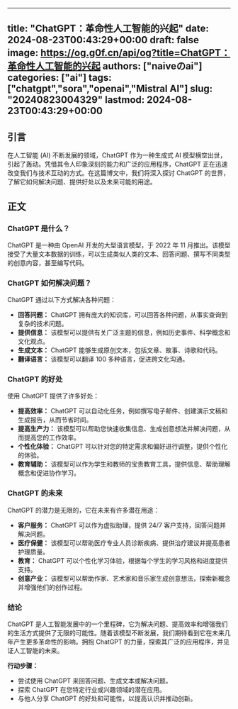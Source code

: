 
---
title: "ChatGPT：革命性人工智能的兴起"
date: 2024-08-23T00:43:29+00:00
draft: false
image: https://og.g0f.cn/api/og?title=ChatGPT：革命性人工智能的兴起
authors: ["naiveのai"]
categories: ["ai"]
tags: ["chatgpt","sora","openai","Mistral AI"]
slug: "20240823004329"
lastmod: 2024-08-23T00:43:29+00:00
---
## 引言

在人工智能 (AI) 不断发展的领域，ChatGPT 作为一种生成式 AI 模型横空出世，引起了轰动。凭借其令人印象深刻的能力和广泛的应用程序，ChatGPT 正在迅速改变我们与技术互动的方式。在这篇博文中，我们将深入探讨 ChatGPT 的世界，了解它如何解决问题、提供好处以及未来可能的用途。

## 正文

### ChatGPT 是什么？

ChatGPT 是一种由 OpenAI 开发的大型语言模型，于 2022 年 11 月推出。该模型接受了大量文本数据的训练，可以生成类似人类的文本、回答问题、撰写不同类型的创意内容，甚至编写代码。

### ChatGPT 如何解决问题？

ChatGPT 通过以下方式解决各种问题：

- **回答问题：** ChatGPT 拥有庞大的知识库，可以回答各种问题，从事实查询到复杂的技术问题。
- **提供信息：** 该模型可以提供有关广泛主题的信息，例如历史事件、科学概念和文化观点。
- **生成文本：** ChatGPT 能够生成原创文本，包括文章、故事、诗歌和代码。
- **翻译语言：** 该模型可以翻译 100 多种语言，促进跨文化沟通。

### ChatGPT 的好处

使用 ChatGPT 提供了许多好处：

- **提高效率：** ChatGPT 可以自动化任务，例如撰写电子邮件、创建演示文稿和生成报告，从而节省时间。
- **提高生产力：** 该模型可以帮助您快速收集信息、生成创意想法并解决问题，从而提高您的工作效率。
- **个性化体验：** ChatGPT 可以针对您的特定需求和偏好进行调整，提供个性化的体验。
- **教育辅助：** 该模型可以作为学生和教师的宝贵教育工具，提供信息、帮助理解概念和促进协作学习。

### ChatGPT 的未来

ChatGPT 的潜力是无限的，它在未来有许多潜在用途：

- **客户服务：** ChatGPT 可以作为虚拟助理，提供 24/7 客户支持，回答问题并解决问题。
- **医疗保健：** 该模型可以帮助医疗专业人员诊断疾病、提供治疗建议并提高患者护理质量。
- **教育：** ChatGPT 可以个性化学习体验，根据每个学生的学习风格和进度提供支持。
- **创意产业：** 该模型可以帮助作家、艺术家和音乐家生成创意想法，探索新概念并增强他们的创作过程。

### 结论

ChatGPT 是人工智能发展中的一个里程碑，它为解决问题、提高效率和增强我们的生活方式提供了无限的可能性。随着该模型不断发展，我们期待看到它在未来几年产生更多革命性的影响。拥抱 ChatGPT 的力量，探索其广泛的应用程序，并见证人工智能的未来。

**行动步骤：**

- 尝试使用 ChatGPT 来回答问题、生成文本或解决问题。
- 探索 ChatGPT 在您特定行业或兴趣领域的潜在应用。
- 与他人分享 ChatGPT 的好处和可能性，以提高认识并推动创新。